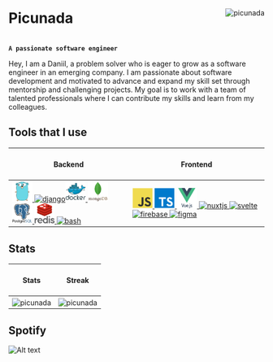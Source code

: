 
<div style="display: flex; align-items: center; justify-content: space-between;">
 <h1>Picunada</h1>
 <img src="https://komarev.com/ghpvc/?username=picunada&label=Profile%20views&color=0e75b6&style=flat" alt="picunada" />
</div>


**```A passionate software engineer```**

Hey, I am a Daniil, a problem solver who is eager to grow as a software engineer in an emerging company. I am passionate about software development and motivated to advance and expand my skill set through mentorship and challenging projects. My goal is to work with a team of talented professionals where I can contribute my skills and learn from my colleagues.

## Tools that I use

| <h4>Backend</h4>           |  <h4>Frontend</h4> |
|-------------------------|-------------------------|
| <div><a href="https://golang.org" target="_blank" rel="noreferrer"><img src="https://raw.githubusercontent.com/devicons/devicon/master/icons/go/go-original.svg" alt="go" width="40" height="40"/></a><a href="https://www.djangoproject.com/" target="_blank" rel="noreferrer"> <img src="https://cdn.worldvectorlogo.com/logos/django.svg" alt="django" width="40" height="40"/></a><a href="https://www.docker.com/" target="_blank" rel="noreferrer"><img src="https://raw.githubusercontent.com/devicons/devicon/master/icons/docker/docker-original-wordmark.svg" alt="docker" width="40" height="40"/></a><a href="https://www.mongodb.com/" target="_blank" rel="noreferrer"> <img src="https://raw.githubusercontent.com/devicons/devicon/master/icons/mongodb/mongodb-original-wordmark.svg" alt="mongodb" width="40" height="40"/> </a><a href="https://www.postgresql.org" target="_blank" rel="noreferrer"> <img src="https://raw.githubusercontent.com/devicons/devicon/master/icons/postgresql/postgresql-original-wordmark.svg" alt="postgresql" width="40" height="40"/> </a><a href="https://redis.io" target="_blank" rel="noreferrer"> <img src="https://raw.githubusercontent.com/devicons/devicon/master/icons/redis/redis-original-wordmark.svg" alt="redis" width="40" height="40"/> </a><a href="https://www.gnu.org/software/bash/" target="_blank" rel="noreferrer"> <img src="https://www.vectorlogo.zone/logos/gnu_bash/gnu_bash-icon.svg" alt="bash" width="40" height="40"/> </a></div></div>  |  <div><a href="https://developer.mozilla.org/en-US/docs/Web/JavaScript" target="_blank" rel="noreferrer"> <img src="https://raw.githubusercontent.com/devicons/devicon/master/icons/javascript/javascript-original.svg" alt="javascript" width="40" height="40"/> </a><a href="https://www.typescriptlang.org/" target="_blank" rel="noreferrer"> <img src="https://raw.githubusercontent.com/devicons/devicon/master/icons/typescript/typescript-original.svg" alt="typescript" width="40" height="40"/> </a><a href="https://vuejs.org/" target="_blank" rel="noreferrer"> <img src="https://raw.githubusercontent.com/devicons/devicon/master/icons/vuejs/vuejs-original-wordmark.svg" alt="vuejs" width="40" height="40"/> </a><a href="https://nuxtjs.org/" target="_blank" rel="noreferrer"> <img src="https://www.vectorlogo.zone/logos/nuxtjs/nuxtjs-icon.svg" alt="nuxtjs" width="40" height="40"/> </a><a href="https://svelte.dev" target="_blank" rel="noreferrer"> <img src="https://upload.wikimedia.org/wikipedia/commons/1/1b/Svelte_Logo.svg" alt="svelte" width="40" height="40"/> </a><a href="https://firebase.google.com/" target="_blank" rel="noreferrer"> <img src="https://www.vectorlogo.zone/logos/firebase/firebase-icon.svg" alt="firebase" width="40" height="40"/> </a><a href="https://www.figma.com/" target="_blank" rel="noreferrer"> <img src="https://www.vectorlogo.zone/logos/figma/figma-icon.svg" alt="figma" width="40" height="40"/> </a></div> |

## Stats

| <h4>Stats</h4>           |  <h4>Streak</h4> |
|:-------------------------:|:-------------------------: |
| <img align="center" src="https://github-readme-stats.vercel.app/api?username=picunada&show_icons=true&locale=en&include_all_commits=true&count_private=true&theme=transparent&border_radius=16" alt="picunada" />  |  <img align="center" src="http://github-readme-streak-stats.herokuapp.com?user=picunada&theme=transparent&border_radius=16&background=EBEBEB00" alt="picunada" /> |

## Spotify

![Alt text](https://spotify-recently-played-readme.vercel.app/api?user=31ogn4ca5npnggxsnhazxk5s4vey&count=3&unique=true)


